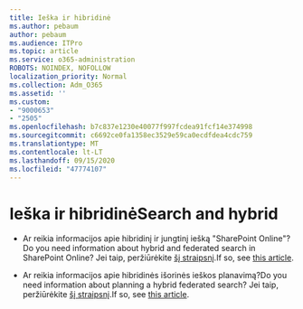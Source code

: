 ```yaml
---
title: Ieška ir hibridinė
ms.author: pebaum
author: pebaum
ms.audience: ITPro
ms.topic: article
ms.service: o365-administration
ROBOTS: NOINDEX, NOFOLLOW
localization_priority: Normal
ms.collection: Adm_O365
ms.assetid: ''
ms.custom:
- "9000653"
- "2505"
ms.openlocfilehash: b7c837e1230e40077f997fcdea91fcf14e374998
ms.sourcegitcommit: c6692ce0fa1358ec3529e59ca0ecdfdea4cdc759
ms.translationtype: MT
ms.contentlocale: lt-LT
ms.lasthandoff: 09/15/2020
ms.locfileid: "47774107"
---
```

# <a name="search-and-hybrid"></a><span data-ttu-id="4feb3-102">Ieška ir hibridinė</span><span class="sxs-lookup"><span data-stu-id="4feb3-102">Search and hybrid</span></span>

- <span data-ttu-id="4feb3-103">Ar reikia informacijos apie hibridinį ir jungtinį iešką "SharePoint Online"?</span><span class="sxs-lookup"><span data-stu-id="4feb3-103">Do you need information about hybrid and federated search in SharePoint Online?</span></span> <span data-ttu-id="4feb3-104">Jei taip, peržiūrėkite [šį straipsnį](https://docs.microsoft.com/sharepoint/hybrid/hybrid-search-in-sharepoint).</span><span class="sxs-lookup"><span data-stu-id="4feb3-104">If so, see [this article](https://docs.microsoft.com/sharepoint/hybrid/hybrid-search-in-sharepoint).</span></span>

- <span data-ttu-id="4feb3-105">Ar reikia informacijos apie hibridinės išorinės ieškos planavimą?</span><span class="sxs-lookup"><span data-stu-id="4feb3-105">Do you need information about planning a hybrid federated search?</span></span>  <span data-ttu-id="4feb3-106">Jei taip, peržiūrėkite [šį straipsnį](https://docs.microsoft.com/sharepoint/hybrid/plan-hybrid-federated-search).</span><span class="sxs-lookup"><span data-stu-id="4feb3-106">If so, see [this article](https://docs.microsoft.com/sharepoint/hybrid/plan-hybrid-federated-search).</span></span>



